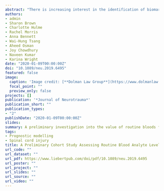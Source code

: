 ```yaml
---
abstract: "There is increasing interest in the identification of biomarkers that could predict neurological outcome following a spinal cord injury (SCI). Although initial American Spinal Injury Association (ASIA) Impairment Scale (AIS) grade is a good indicator of neurological outcome, for the patient and clinicians, an element of uncertainty remains. This preliminary study aimed to assess the additive potential of routine blood analytes following Principal Component Analysis (PCA) to develop prognostic models for neurological outcome following spinal cord injury. Routine blood and clinical data were collected from SCI patients (n=82) and PCA used to reduce the number of blood analytes into related factors. Outcome neurology was obtained from AIS scores at 3- and 12-months post-injury, with Motor (AIS and Total including all myotomes) and Sensory (AIS, Touch and Pain) being assessed individually. Multiple regression models were created for all outcome measures. Blood analytes relating to 'liver function' and 'acute inflammation and liver function' factors were found to significantly increase prediction of neurological outcome at both 3 months (Touch, Pain and AIS Sensory) and at 1 year (Pain, R2 increased by 0.025 and Total Motor, R2 increased by 0.016). For some models 'liver function' and 'acute inflammation and liver function' factors were both significantly predictive with the greatest combined $R^2$ improvement of 0.043 occurring for 3m Pain prediction.  These preliminary findings support ongoing research into the use of routine blood analytes in the prediction of neurological outcome in SCI patients."
authors:
- admin
- Sharon Brown
- Charlotte Hulme
- Rachel Morris
- Anna Bennett
- Wai-Hung Tsang
- Aheed Osman
- Joy Chowdhury
- Naveen Kumar
- Karina Wright
date: "2020-01-09T00:00:00Z"
doi: "10.1089/neu.2019.6495"
featured: false
image:
  caption: 'Image credit: [**Dolman Law Group**](https://www.dolmanlaw.com/st-petersburg-spinal-cord-injuries/)'
  focal_point: ""
  preview_only: false
projects: []
publication: '*Journal of Neurotrauma*'
publication_short: ""
publication_types:
- "2"
publishDate: "2020-01-09T00:00:00Z"
slides:
summary: A preliminary investigation into the value of routine bloods for prognosis of spinal cord injury
tags:
- Prognostic modelling
- Spinal cord injury
title: A Preliminary Cohort Study Assessing Routine Blood Analyte Levels and Neurological Outcome Following Spinal Cord Injury
url_code: ""
url_dataset: ""
url_pdf: https://www.liebertpub.com/doi/pdf/10.1089/neu.2019.6495
url_poster: ""
url_project: ""
url_slides: ""
url_source: ""
url_video: ""
---
```

